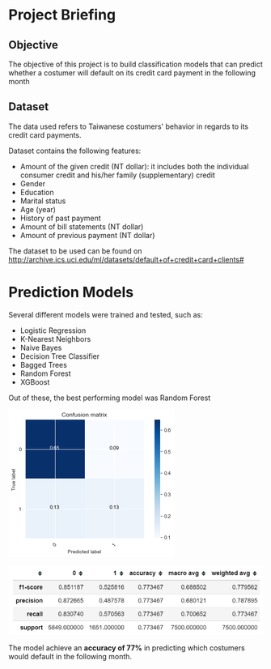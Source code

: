 # Project Briefing

## Objective

The objective of this project is to build classification models that can predict whether a costumer will default on its credit card payment in the following month

## Dataset

The data used refers to Taiwanese costumers' behavior in regards to its credit card payments.

Dataset contains the following features:

- Amount of the given credit (NT dollar): it includes both the individual consumer credit and his/her family (supplementary) credit
- Gender
- Education
- Marital status
- Age (year)
- History of past payment
- Amount of bill statements (NT dollar)
- Amount of previous payment (NT dollar)

The dataset to be used can be found on http://archive.ics.uci.edu/ml/datasets/default+of+credit+card+clients#

# Prediction Models

Several different models were trained and tested, such as:
- Logistic Regression
- K-Nearest Neighbors
- Naive Bayes
- Decision Tree Classifier
- Bagged Trees
- Random Forest
- XGBoost

Out of these, the best performing model was Random Forest

![alt text][CM]

[CM]: https://raw.githubusercontent.com/fecezar/mod-3-project/master/rf_CM.png "Confusion Matrix"

![alt text](https://raw.githubusercontent.com/fecezar/mod-3-project/master/rf_table.png)

The model achieve an **accuracy of 77%** in predicting which costumers would default in the following month.
